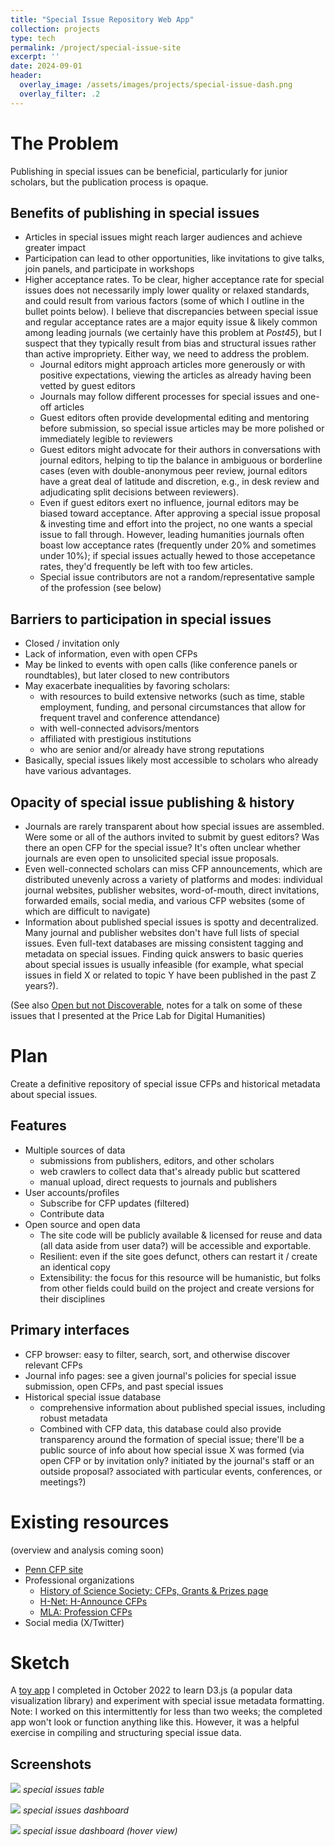 ```yaml
---
title: "Special Issue Repository Web App"
collection: projects
type: tech
permalink: /project/special-issue-site
excerpt: ''
date: 2024-09-01
header:
  overlay_image: /assets/images/projects/special-issue-dash.png
  overlay_filter: .2
---
```


# The Problem
Publishing in special issues can be beneficial, particularly for junior scholars, but the publication process is opaque.

## Benefits of publishing in special issues
- Articles in special issues might reach larger audiences and achieve greater impact
- Participation can lead to other opportunities, like invitations to give talks, join panels, and participate in workshops
- Higher acceptance rates. To be clear, higher acceptance rate for special issues does not necessarily imply lower quality or relaxed standards, and could result from various factors (some of which I outline in the bullet points below). I believe that discrepancies between special issue and regular acceptance rates are a major equity issue & likely common among leading journals (we certainly have this problem at *Post45*), but I suspect that they typically result from bias and structural issues rather than active impropriety. Either way, we need to address the problem.
  - Journal editors might approach articles more generously or with positive expectations, viewing the articles as already having been vetted by guest editors
  - Journals may follow different processes for special issues and one-off articles
  - Guest editors often provide developmental editing and mentoring before submission, so special issue articles may be more polished or immediately legible to reviewers
  - Guest editors might advocate for their authors in conversations with journal editors, helping to tip the balance in ambiguous or borderline cases (even with double-anonymous peer review, journal editors have a great deal of latitude and discretion, e.g., in desk review and adjudicating split decisions between reviewers).
  - Even if guest editors exert no influence, journal editors may be biased toward acceptance. After approving a special issue proposal & investing time and effort into the project, no one wants a special issue to fall through. However, leading humanities journals often boast low acceptance rates (frequently under 20% and sometimes under 10%); if special issues actually hewed to those accepetance rates, they'd frequently be left with too few articles.
  - Special issue contributors are not a random/representative sample of the profession (see below)

## Barriers to participation in special issues
- Closed / invitation only
- Lack of information, even with open CFPs
- May be linked to events with open calls (like conference panels or roundtables), but later closed to new contributors
- May exacerbate inequalities by favoring scholars:
  - with resources to build extensive networks (such as time, stable employment, funding, and personal circumstances that allow for frequent travel and conference attendance)
  - with well-connected advisors/mentors
  - affiliated with prestigious institutions
  - who are senior and/or already have strong reputations 
- Basically, special issues likely most accessible to scholars who already have various advantages.

## Opacity of special issue publishing & history
- Journals are rarely transparent about how special issues are assembled. Were some or all of the authors invited to submit by guest editors? Was there an open CFP for the special issue? It's often unclear whether journals are even open to unsolicited special issue proposals.
- Even well-connected scholars can miss CFP announcements, which are distributed unevenly across a variety of platforms and modes: individual journal websites, publisher websites, word-of-mouth, direct invitations, forwarded emails, social media, and various CFP websites (some of which are difficult to navigate)
- Information about published special issues is spotty and decentralized. Many journal and publisher websites don't have full lists of special issues. Even full-text databases are missing consistent tagging and metadata on special issues. Finding quick answers to basic queries about special issues is usually infeasible (for example, what special issues in field X or related to topic Y have been published in the past Z years?).

(See also [Open but not Discoverable](/talks/2024-price-lab), notes for a talk on some of these issues that I presented at the Price Lab for Digital Humanities)

# Plan
Create a definitive repository of special issue CFPs and historical metadata about special issues.

## Features
- Multiple sources of data
  - submissions from publishers, editors, and other scholars
  - web crawlers to collect data that's already public but scattered
  - manual upload, direct requests to journals and publishers
- User accounts/profiles
  - Subscribe for CFP updates (filtered)
  - Contribute data
- Open source and open data
  - The site code will be publicly available & licensed for reuse and data (all data aside from user data?) will be accessible and exportable.
  - Resilient: even if the site goes defunct, others can restart it / create an identical copy
  - Extensibility: the focus for this resource will be humanistic, but folks from other fields could build on the project and create versions for their disciplines


## Primary interfaces
- CFP browser: easy to filter, search, sort, and otherwise discover relevant CFPs
- Journal info pages: see a given journal's policies for special issue submission, open CFPs, and past special issues 
- Historical special issue database
  - comprehensive information about published special issues, including robust metadata
  - Combined with CFP data, this database could also provide transparency around the formation of special issue; there'll be a public source of info about how special issue X was formed (via open CFP or by invitation only? initiated by the journal's staff or an outside proposal? associated with particular events, conferences, or meetings?)

<!-- # Tech Stack
- Backend
  - SQLModel and FastAPI?
  -  -->

# Existing resources
(overview and analysis coming soon)

- [Penn CFP site](https://call-for-papers.sas.upenn.edu/)
- Professional organizations
  - [History of Science Society: CFPs, Grants & Prizes page](https://hssonline.org/page/cfpsgrantsprizes)
  - [H-Net: H-Announce CFPs](https://networks.h-net.org/group/pages/20001709/call)
  - [MLA: Profession CFPs](https://profession.mla.org/cfps/)
- Social media (X/Twitter)


# Sketch
A [toy app](https://wang-arthur.github.io/special-issues/) I completed in October 2022 to learn D3.js (a popular data visualization library) and experiment with special issue metadata formatting. Note: I worked on this intermittently for less than two weeks; the completed app won't look or function anything like this. However, it was a helpful exercise in compiling and structuring special issue data.

## Screenshots
![](/assets/images/projects/special-issue-table.png)
_special issues table_

![](/assets/images/projects/special-issue-dash.png)
_special issues dashboard_

![](/assets/images/projects/special-issue-dash-hover.png)
_special issue dashboard (hover view)_

